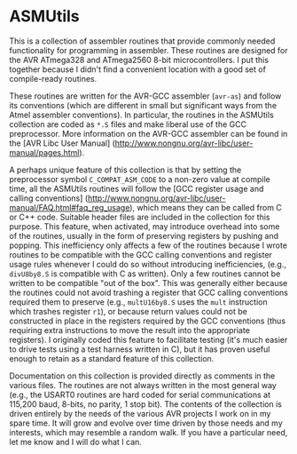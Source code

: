# ASMUtils

This is a collection of assembler routines that provide commonly needed functionality
for programming in assembler.  These routines are designed for the AVR ATmega328 and ATmega2560 8-bit
microcontrollers.  I put this together because I didn't find a convenient location with a good set
of compile-ready routines.

These routines are written for the AVR-GCC assembler (`avr-as`) and follow its conventions (which are
different in small but significant ways from the Atmel assembler conventions).  In particular, the routines
in the ASMUtils collection are coded as `*.S` files and make liberal use of the GCC preprocessor.  More
information on the AVR-GCC assembler can be found in the
[AVR Libc User Manual] (http://www.nongnu.org/avr-libc/user-manual/pages.html).

A perhaps unique feature of this collection is that by setting the preprocessor symbol `C_COMPAT_ASM_CODE` to
a non-zero value at compile time, all the ASMUtils routines will follow the
[GCC register usage and calling conventions] (http://www.nongnu.org/avr-libc/user-manual/FAQ.html#faq_reg_usage),
which means they can be called from C or C++ code.  Suitable header files are included in the collection for this
purpose.  This feature, when activated, may introduce overhead into some of the routines,
usually in the form of preserving registers by pushing and popping.  This inefficiency only affects a few
of the routines because I wrote routines to be compatible with the GCC calling conventions and
register usage rules whenever I could do so without introducing inefficiencies, (e.g., `divU8by8.S`
is compatible with C as written).  Only a few routines cannot be written to be compatible "out of the box".  This
was generally either because the routines could not avoid trashing a register that GCC calling conventions required
them to preserve (e.g., `multU16by8.S` uses the `mult` instruction which trashes register `r1`), or
because return values could not be constructed in place in the registers required by the GCC conventions (thus
requiring extra instructions to move the result into the appropriate registers).
I originally coded this feature to facilitate testing (it's much easier to drive tests using a test harness
written in C), but it has proven useful enough to retain as a standard feature of this collection.

Documentation on this collection is provided directly as comments in the various files.  The routines are not
always written in the most general way (e.g., the USART0 routines are hard coded for serial communications at
115,200 baud, 8-bits, no parity, 1 stop bit).  The contents of the
collection is driven entirely by the needs of the various AVR projects I work on in my spare time.  It will
grow and evolve over time driven by those needs and my interests, which may resemble a random walk. If you
have a particular need, let me know and I will do what I can.




